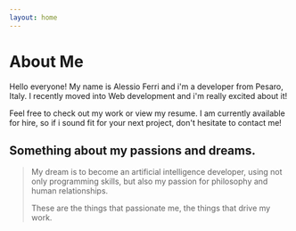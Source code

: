 ```yaml
---
layout: home
---
```

# About Me

Hello everyone! My name is Alessio Ferri and i'm a developer from Pesaro, Italy.
I recently moved into Web development and i'm really excited about it!

Feel free to check out my work or view my resume.
I am currently available for hire, so if i sound fit for your next project, don't hesitate to contact me!

## Something about my passions and dreams.
>My dream is to become an artificial intelligence developer, using not only programming skills, but also my passion for philosophy and human relationships.
>
>These are the things that passionate me, the things that drive my work.
>
>
